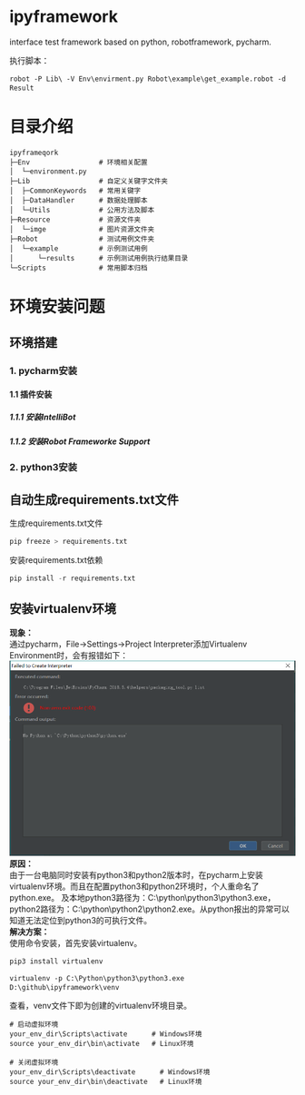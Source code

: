 # ipyframework
interface test framework based on python, robotframework, pycharm.

执行脚本：
```shell
robot -P Lib\ -V Env\envirment.py Robot\example\get_example.robot -d Result
```

# 目录介绍
```
ipyframeqork  
├─Env                 # 环境相关配置  
│  └─environment.py  
├─Lib                 # 自定义关键字文件夹  
│  ├─CommonKeywords   # 常用关键字  
│  ├─DataHandler      # 数据处理脚本  
│  └─Utils            # 公用方法及脚本  
├─Resource            # 资源文件夹  
│  └─imge             # 图片资源文件夹  
├─Robot               # 测试用例文件夹  
│  └─example          # 示例测试用例  
│      └─results      # 示例测试用例执行结果目录  
└─Scripts             # 常用脚本归档
```

# 环境安装问题
## 环境搭建
### 1. pycharm安装
#### 1.1 插件安装
##### 1.1.1 安装IntelliBot
##### 1.1.2 安装Robot Frameworke Support
### 2. python3安装
## 自动生成requirements.txt文件  
生成requirements.txt文件  
```python
pip freeze > requirements.txt
```  
安装requirements.txt依赖
```python
pip install -r requirements.txt
```

## 安装virtualenv环境  
**现象：**    
通过pycharm，File->Settings->Project Interpreter添加Virtualenv Environment时，会有报错如下：
![python2019031801](Resource/imge/python2019031801.png)  
**原因：**  
由于一台电脑同时安装有python3和python2版本时，在pycharm上安装virtualenv环境。而且在配置python3和python2环境时，个人重命名了python.exe。
及本地python3路径为：C:\python\python3\python3.exe，python2路径为：C:\python\python2\python2.exe。从python报出的异常可以
知道无法定位到python3的可执行文件。  
**解决方案：**  
使用命令安装，首先安装virtualenv。  
```shell
pip3 install virtualenv
```

```shell
virtualenv -p C:\Python\python3\python3.exe D:\github\ipyframework\venv
```
查看，venv文件下即为创建的virtualenv环境目录。


```shell
# 启动虚拟环境
your_env_dir\Scripts\activate      # Windows环境  
source your_env_dir\bin\activate   # Linux环境

# 关闭虚拟环境
your_env_dir\Scripts\deactivate      # Windows环境  
source your_env_dir\bin\deactivate   # Linux环境
```


